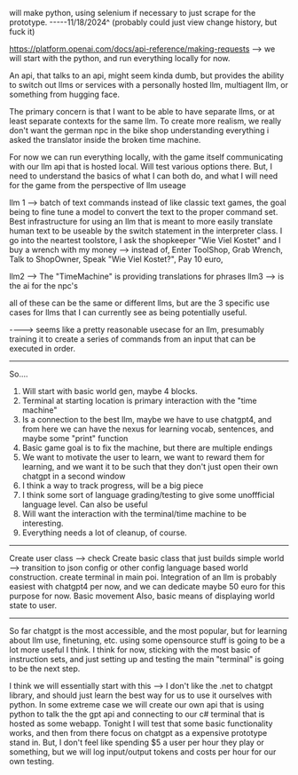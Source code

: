 will make python, using selenium if necessary to just scrape for the prototype. 
-----11/18/2024^ (probably  could just view change history, but fuck it) 

https://platform.openai.com/docs/api-reference/making-requests --> we will start with the python,
and run everything locally for now. 

An api, that talks to an api, might seem kinda dumb, but provides the ability to switch out llms or services with a personally hosted llm, multiagent llm, or something from hugging face. 

The primary concern is that I want to be able to have separate llms, or at least separate contexts for the same llm. To create more realism, we really don't want the german npc in the bike shop understanding everything i asked the translator inside the broken time machine. 

For now we can run everything locally, with the game itself communicating with our llm api that is hosted local. Will test various options there. But, I need to understand the basics of what I can both do, and what I will need for the game from the perspective of llm useage




llm 1 --> batch of text commands instead of like classic text games, the goal being to fine tune a model to convert the text to the proper command set. 
Best infrastructure for using an llm that is meant to more easily translate human text to be useable by the switch statement in the interpreter class. I go into the neartest toolstore, I ask the shopkeeper "Wie Viel Kostet" and I buy a wrench with my money --> instead of, Enter ToolShop, Grab Wrench, Talk to ShopOwner, Speak "Wie Viel Kostet?", Pay 10 euro,

llm2 --> The "TimeMachine" is providing translations for phrases
llm3 --> is the ai for the npc's

all of these can be the same or different llms, but are the 3 specific use cases for llms that I can currently see as being potentially useful. 

----> seems like a pretty reasonable usecase for an llm, presumably training it to create a series of commands from an input that can be executed in order. 


--------

So....


1. Will start with basic world gen, maybe 4 blocks.
2. Terminal at starting location is primary interaction with the "time machine"
3. Is a connection to the best llm, maybe we have to use chatgpt4, and from here we can have the nexus for learning vocab, sentences, and maybe some "print" function
4. Basic game goal is to fix the machine, but there are multiple endings
5. We want to motivate the user to learn, we want to reward them for learning, and we want it to be such that they don't just open their own chatgpt in a second window
6. I think a way to track progress, will be a big piece
7. I think some sort of language grading/testing to give some unoffficial language level. Can also be useful
8. Will want the interaction with the terminal/time machine to be interesting. 
9. Everything needs a lot of cleanup, of course. 


-----

Create user class --> check
Create basic class that just builds simple world --> transition to json config or other config language based world construction. 
create terminal in main poi. 
Integration of an llm is probably easiest with chatgpt4 per now, and we can dedicate maybe 50 euro for this purpose for now. 
Basic movement
Also, basic means of displaying world state to user.

--------

So far chatgpt is the most accessible, and the most popular, but for learning about llm use, finetuning, etc.
using some opensource stuff is going to be a lot more useful I think. I think for now, sticking with the most basic of instruction sets, and just setting up and testing the main "terminal" is going to be the next step. 

I think we will essentially start with this --> I don't like the .net to chatgpt library, and should just learn the best way for us to use it ourselves with python. In some extreme case we will create our own api that is using python to talk the the gpt api and connecting to our c# terminal that is hosted as some webapp. Tonight I will test that some basic functionality works, and then from there focus on chatgpt as a expensive prototype stand in. But, I don't feel like spending $5 a user per hour they play or something, but we will log input/output tokens and costs per hour for our own testing. 
